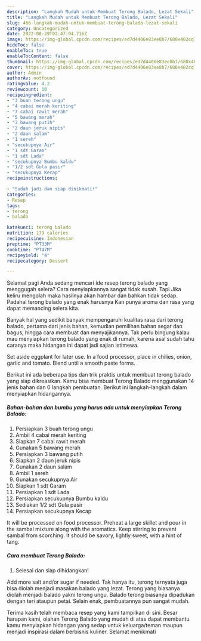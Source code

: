 ```yaml
---
description: "Langkah Mudah untuk Membuat Terong Balado, Lezat Sekali"
title: "Langkah Mudah untuk Membuat Terong Balado, Lezat Sekali"
slug: 466-langkah-mudah-untuk-membuat-terong-balado-lezat-sekali
category: Uncategorized
date: 2022-08-29T02:47:04.716Z
image: https://img-global.cpcdn.com/recipes/ed7d4406e83ee8b7/680x482cq70/terong-balado-foto-resep-utama.jpg
hideToc: false
enableToc: true
enableTocContent: false
thumbnail: https://img-global.cpcdn.com/recipes/ed7d4406e83ee8b7/680x482cq70/terong-balado-foto-resep-utama.jpg
cover: https://img-global.cpcdn.com/recipes/ed7d4406e83ee8b7/680x482cq70/terong-balado-foto-resep-utama.jpg
author: Admin
authorAv: notfound
ratingvalue: 4.2
reviewcount: 10
recipeingredient:
- "3 buah terong ungu"
- "4 cabai merah keriting"
- "7 cabai rawit merah"
- "5 bawang merah"
- "3 bawang putih"
- "2 daun jeruk nipis"
- "2 daun salam"
- "1 sereh"
- "secukupnya Air"
- "1 sdt Garam"
- "1 sdt Lada"
- "secukupnya Bumbu kaldu"
- "1/2 sdt Gula pasir"
- "secukupnya Kecap"
recipeinstructions:

- "Sudah jadi dan siap dinikmati!"
categories:
- Resep
tags:
- terong
- balado

katakunci: terong balado 
nutrition: 179 calories
recipecuisine: Indonesian
preptime: "PT33M"
cooktime: "PT47M"
recipeyield: "4"
recipecategory: Dessert

---
```



Selamat pagi Anda sedang mencari ide resep terong balado yang menggugah selera? Cara menyiapkannya sangat tidak susah. Tapi Jika keliru mengolah maka hasilnya akan hambar dan bahkan tidak sedap. Padahal terong balado yang enak harusnya Kan punya aroma dan rasa yang dapat memancing selera kita.


Banyak hal yang sedikit banyak mempengaruhi kualitas rasa dari terong balado, pertama dari jenis bahan, kemudian pemilihan bahan segar dan bagus, hingga cara membuat dan menyajikannya. Tak perlu bingung kalau mau menyiapkan terong balado yang enak di rumah, karena asal sudah tahu caranya maka hidangan ini dapat jadi sajian istimewa.

Set aside eggplant for later use. In a food processor, place in chilies, onion, garlic and tomato. Blend until a smooth paste forms.


Berikut ini ada beberapa tips dan trik praktis untuk membuat terong balado yang siap dikreasikan. Kamu bisa membuat Terong Balado menggunakan 14 jenis bahan dan 0 langkah pembuatan. Berikut ini langkah-langkah dalam menyiapkan hidangannya.

<!--inarticleads1-->

##### Bahan-bahan dan bumbu yang harus ada untuk menyiapkan Terong Balado:

1. Persiapkan 3 buah terong ungu
1. Ambil 4 cabai merah keriting
1. Siapkan 7 cabai rawit merah
1. Gunakan 5 bawang merah
1. Persiapkan 3 bawang putih
1. Siapkan 2 daun jeruk nipis
1. Gunakan 2 daun salam
1. Ambil 1 sereh
1. Gunakan secukupnya Air
1. Siapkan 1 sdt Garam
1. Persiapkan 1 sdt Lada
1. Persiapkan secukupnya Bumbu kaldu
1. Sediakan 1/2 sdt Gula pasir
1. Persiapkan secukupnya Kecap


It will be processed on food processor. Preheat a large skillet and pour in the sambal mixture along with the aromatics. Keep stirring to prevent sambal from scorching. It should be savory, lightly sweet, with a hint of tang. 

<!--inarticleads2-->

##### Cara membuat Terong Balado:


1. Selesai dan siap dihidangkan!

Add more salt and/or sugar if needed. Tak hanya itu, terong ternyata juga bisa diolah menjadi masakan balado yang lezat. Terong yang biasanya diolah menjadi balado yakni terong ungu. Balado terong biasanya dipadukan dengan teri ataupun petai. Selain enak, pembuatannya pun sangat mudah. 

Terima kasih telah membaca resep yang kami tampilkan di sini. Besar harapan kami, olahan Terong Balado yang mudah di atas dapat membantu kamu menyiapkan hidangan yang sedap untuk keluarga/teman maupun menjadi inspirasi dalam berbisnis kuliner. Selamat menikmati
